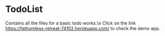 # TodoList
 Contains all the files for a basic todo works.\n
 Click on the link https://fathomless-retreat-74102.herokuapp.com/ to check the demo app.
 
